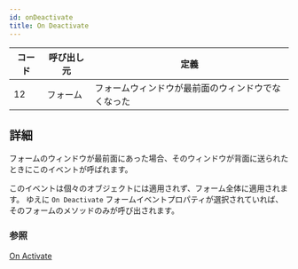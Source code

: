 ```yaml
---
id: onDeactivate
title: On Deactivate
---
```


| コード | 呼び出し元 | 定義                        |
| --- | ----- | ------------------------- |
| 12  | フォーム  | フォームウィンドウが最前面のウィンドウでなくなった |


## 詳細

フォームのウィンドウが最前面にあった場合、そのウィンドウが背面に送られたときにこのイベントが呼ばれます。

このイベントは個々のオブジェクトには適用されず、フォーム全体に適用されます。 ゆえに `On Deactivate` フォームイベントプロパティが選択されていれば、そのフォームのメソッドのみが呼び出されます。

### 参照
[On Activate](onActivate.md)